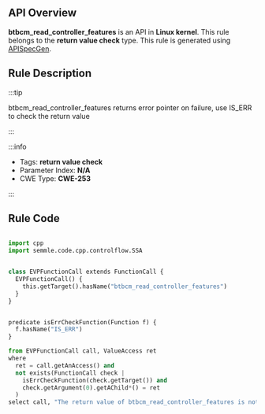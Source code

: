 ---
---


## API Overview
**btbcm_read_controller_features** is an API in **Linux kernel**. This rule belongs to the **return value check** type. This rule is generated using [APISpecGen](../../tools/APISpecGen).
## Rule Description

:::tip

btbcm_read_controller_features returns error pointer on failure, use IS_ERR to check the return value

:::

:::info

- Tags: **return value check**
- Parameter Index: **N/A**
- CWE Type: **CWE-253**

:::

## Rule Code
```python

import cpp
import semmle.code.cpp.controlflow.SSA


class EVPFunctionCall extends FunctionCall {
  EVPFunctionCall() {
    this.getTarget().hasName("btbcm_read_controller_features")
  }
}


predicate isErrCheckFunction(Function f) {
  f.hasName("IS_ERR") 
}

from EVPFunctionCall call, ValueAccess ret
where
  ret = call.getAnAccess() and
  not exists(FunctionCall check |
    isErrCheckFunction(check.getTarget()) and
    check.getArgument(0).getAChild*() = ret
  )
select call, "The return value of btbcm_read_controller_features is not checked with IS_ERR."
    
```
